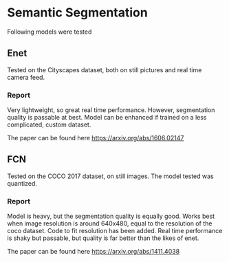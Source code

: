 # Semantic Segmentation

Following models were tested 

## Enet

Tested on the Cityscapes dataset, both on still pictures and real time camera feed. 

### Report
Very lightweight, so great real time performance. However, segmentation quality is passable at best. Model can be enhanced if trained on a less complicated, custom dataset. 

The paper can be found here https://arxiv.org/abs/1606.02147

## FCN

Tested on the COCO 2017 dataset, on still images. The model tested was quantized.

### Report
Model is heavy, but the segmentation quality is equally good. Works best when image resolution is around 640x480, equal to the resolution of the coco dataset. Code to fit resolution has been added. Real time performance is shaky but passable, but quality is far better than the likes of enet. 

The paper can be found here https://arxiv.org/abs/1411.4038
